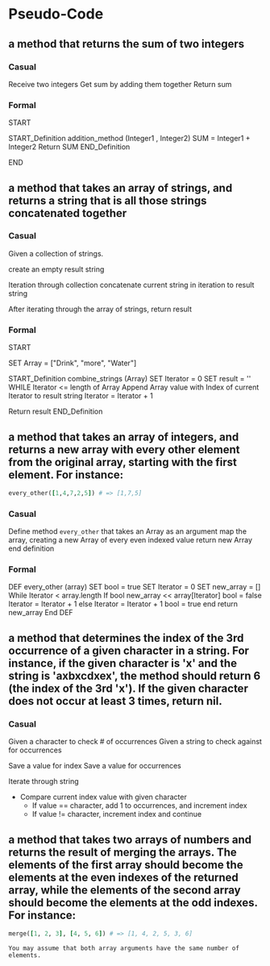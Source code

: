 # Pseudo-Code

## a method that returns the sum of two integers

### Casual

Receive two integers
Get sum by adding them together
Return sum

### Formal

START

START_Definition addition_method (Integer1 , Integer2)
  SUM = Integer1 + Integer2
  Return SUM
END_Definition

END

## a method that takes an array of strings, and returns a string that is all those strings concatenated together

### Casual

Given a collection of strings.

create an empty result string

Iteration through collection
  concatenate current string in iteration to result string

After iterating through the array of strings, return result


### Formal

START

SET Array = ["Drink", "more", "Water"]

START_Definition combine_strings (Array)
  SET Iterator = 0
  SET result = ''
  WHILE Iterator <= length of Array
    Append Array value with Index of current Iterator to result string
    Iterator = Iterator + 1

  Return result
END_Definition



## a method that takes an array of integers, and returns a new array with every other element from the original array, starting with the first element. For instance:

```ruby
every_other([1,4,7,2,5]) # => [1,7,5]
```

### Casual

Define method `every_other` that takes an Array as an argument
  map the array, creating a new Array of every even indexed value
  return new Array
end definition


### Formal

DEF every_other (array)
  SET bool = true
  SET Iterator = 0
  SET new_array = []
  While Iterator < array.length
    If bool
      new_array << array[Iterator]
      bool = false
      Iterator = Iterator + 1
    else
      Iterator = Iterator + 1
      bool = true
    end
  return new_array
End DEF



## a method that determines the index of the 3rd occurrence of a given character in a string. For instance, if the given character is 'x' and the string is 'axbxcdxex', the method should return 6 (the index of the 3rd 'x'). If the given character does not occur at least 3 times, return nil.

### Casual

Given a character to check # of occurrences
Given a string to check against for occurrences

Save a value for index
Save a value for occurrences

Iterate through string
  - Compare current index value with given character
    - If value == character, add 1 to occurrences, and increment index
    - If value != character, increment index and continue




## a method that takes two arrays of numbers and returns the result of merging the arrays. The elements of the first array should become the elements at the even indexes of the returned array, while the elements of the second array should become the elements at the odd indexes. For instance:

```ruby
merge([1, 2, 3], [4, 5, 6]) # => [1, 4, 2, 5, 3, 6]
```

    You may assume that both array arguments have the same number of elements.

